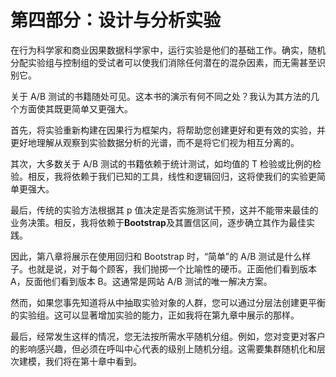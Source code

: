 # 第四部分：设计与分析实验

在行为科学家和商业因果数据科学家中，运行实验是他们的基础工作。确实，随机分配实验组与控制组的受试者可以使我们消除任何潜在的混杂因素，而无需甚至识别它。

关于 A/B 测试的书籍随处可见。这本书的演示有何不同之处？我认为其方法的几个方面使其既更简单又更强大。

首先，将实验重新构建在因果行为框架内，将帮助您创建更好和更有效的实验，并更好地理解从观察到实验数据分析的光谱，而不是将它们视为相互分离的。

其次，大多数关于 A/B 测试的书籍依赖于统计测试，如均值的 T 检验或比例的检验。相反，我将依赖于我们已知的工具，线性和逻辑回归，这将使我们的实验更简单更强大。

最后，传统的实验方法根据其 p 值决定是否实施测试干预，这并不能带来最佳的业务决策。相反，我将依赖于**Bootstrap**及其置信区间，逐步确立其作为最佳实践。

因此，第八章将展示在使用回归和 Bootstrap 时，“简单”的 A/B 测试是什么样子。也就是说，对于每个顾客，我们抛掷一个比喻性的硬币。正面他们看到版本 A，反面他们看到版本 B。这通常是网站 A/B 测试的唯一解决方案。

然而，如果您事先知道将从中抽取实验对象的人群，您可以通过分层法创建更平衡的实验组。这可以显著增加实验的能力，正如我将在第九章中展示的那样。

最后，经常发生这样的情况，您无法按所需水平随机分组。例如，您对变更对客户的影响感兴趣，但必须在呼叫中心代表的级别上随机分组。这需要集群随机化和层次建模，我们将在第十章中看到。
